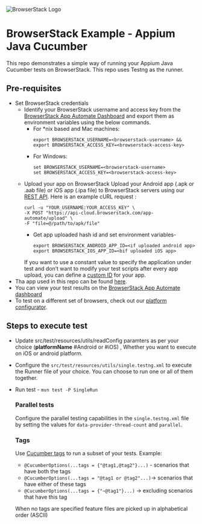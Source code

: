 ![BrowserStack Logo](https://camo.githubusercontent.com/09765325129b9ca76d770b128dbe30665379b7f2915d9b60bf57fc44d9920305/68747470733a2f2f7777772e62726f77736572737461636b2e636f6d2f696d616765732f7374617469632f6865616465722d6c6f676f2e6a7067)


# BrowserStack Example - Appium Java Cucumber

This repo demonstrates a simple way of running your Appium Java Cucumber tests on BrowserStack. This repo uses Testng as the runner.

## Pre-requisites

* Set BrowserStack credentials
    * Identify your BrowserStack username and access key from the [BrowserStack App Automate Dashboard](https://app-automate.browserstack.com/) and export them as environment variables using the below commands.
        - For *nix based and Mac machines:
            ```
            export BROWSERSTACK_USERNAME=<browserstack-username> &&
            export BROWSERSTACK_ACCESS_KEY=<browserstack-access-key>
            ```
        - For Windows:
            ```
            set BROWSERSTACK_USERNAME=<browserstack-username>
            set BROWSERSTACK_ACCESS_KEY=<browserstack-access-key>
            ```
    * Upload your app on BrowserStack
      Upload your Android app (.apk or .aab file) or iOS app (.ipa file) to BrowserStack servers using our [REST API](https://www.browserstack.com/docs/app-automate/appium/upload-app-from-filesystem). Here is an example cURL request :
      ```
      curl -u "YOUR_USERNAME:YOUR_ACCESS_KEY" \
      -X POST "https://api-cloud.browserstack.com/app-automate/upload" \
      -F "file=@/path/to/apk/file"
      ```
      - Get app uploaded hash id and set environment variables-
        ````
        export BROWSERSTACK_ANDROID_APP_ID=<if uploaded android app> 
        export BROWSERSTACK_IOS_APP_ID=<bif uploaded iOS app>
        ````
      If you want to use a constant value to specify the application under test and don’t want to modify your test scripts after every app upload, you can define a [custom ID](https://www.browserstack.com/docs/app-automate/appium/upload-app-define-custom-id) for your app. 
* Tha app used in this repo can be found [here](https://github.com/nithyamn/cucumber-appium-demo/blob/main/src/test/resources/app/WikipediaSample.apk).
* You can view your test results on the [BrowserStack App Automate dashboard](https://app-automate.browserstack.com/)
* To test on a different set of browsers, check out our [platform configurator](https://www.browserstack.com/docs/app-automate/appium/set-up-tests/select-devices).

## Steps to execute test
* Update src/test/resources/utils/readConfig paramters as per your choice (**platformName** #Android or #iOS) , Whether you want to execute on iOS or android platform.
* Configure the `src/test/resources/utils/single.testng.xml` to execute the Runner file of your choice. You can choose to run one or all of them together.
* Run test - `mvn test -P SingleRun`
    ### Parallel tests
    Configure the parallel testing capabilities in the `single.testng.xml` file by setting the values for `data-provider-thread-count` and `parallel`.

    ### Tags
    Use [Cucumber tags](https://cucumber.io/docs/cucumber/api/#tags) to run a subset of your tests. 
    Example:
    * ``@CucumberOptions(...tags = {"@tag1,@tag2"}...)`` - scenarios that have both the tags
    * ``@CucumberOptions(...tags = "@tag1 or @tag2"...)``-> scenarios that have either of these tags
    * ``@CucumberOptions(...tags = {"~@tag1"}...)`` -> excluding scenarios that have this tag
  
    When no tags are specified feature files are picked up in alphabetical order (ASCII)
    
